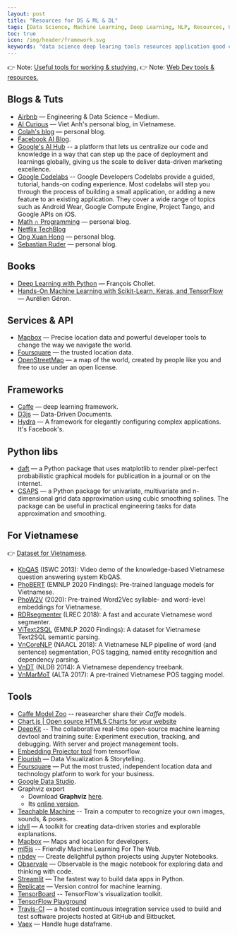 ```yaml
---
layout: post
title: "Resources for DS & ML & DL"
tags: [Data Science, Machine Learning, Deep Learning, NLP, Resources, Collection]
toc: true
icon: /img/header/framework.svg
keywords: "data science deep learing tools resources application good choice collection machine learning websites link url video dataset data frameworks vietnam nlp viet nam"
---
```


👉 Note: [Useful tools for working & studying.](/good-applications-useful-tools/)
👉 Note: [Web Dev tools & resources.](/web-dev-tools-resources/)

## Blogs & Tuts

- [Airbnb](https://medium.com/airbnb-engineering) — Engineering & Data Science – Medium.
- [AI Curious](https://aicurious.io/) — Viet Anh's personal blog, in Vietnamese.
- [Colah's blog](https://colah.github.io/) — personal blog.
- [Facebook AI Blog](https://ai.facebook.com/blog/).
- [Google's AI Hub](https://aihub.cloud.google.com/) -- a platform that lets us centralize our code and knowledge in a way that can step up the pace of deployment and learnings globally, giving us the scale to deliver data-driven marketing excellence.
- [Google Codelabs](https://codelabs.developers.google.com/) -- Google Developers Codelabs provide a guided, tutorial, hands-on coding experience. Most codelabs will step you through the process of building a small application, or adding a new feature to an existing application. They cover a wide range of topics such as Android Wear, Google Compute Engine, Project Tango, and Google APIs on iOS.
- [Math ∩ Programming](https://jeremykun.com/) — personal blog.
- [Netflix TechBlog](https://netflixtechblog.com/)
- [Ong Xuan Hong](https://ongxuanhong.wordpress.com/) — personal blog.
- [Sebastian Ruder](https://ruder.io/) — personal blog.

## Books

- [Deep Learning with Python](https://www.manning.com/books/deep-learning-with-python) — François Chollet.
- [Hands-On Machine Learning with Scikit-Learn, Keras, and TensorFlow](https://www.oreilly.com/library/view/hands-on-machine-learning/9781492032632/) — Aurélien Géron.

## Services & API

- [Mapbox](https://www.mapbox.com/) — Precise location data and powerful developer tools to change the way we navigate the world.
- [Foursquare](https://foursquare.com/) — the trusted location data.
- [OpenStreetMap](https://www.openstreetmap.org/#map=6/46.449/2.210) —  a map of the world, created by people like you and free to use under an open license.

## Frameworks

- [Caffe](https://caffe.berkeleyvision.org/) — deep learning framework.
- [D3js](https://d3js.org/) — Data-Driven Documents.
- [Hydra](https://hydra.cc/) — A framework for elegantly configuring complex applications. It's Facebook's.


## Python libs

- [daft](https://docs.daft-pgm.org/en/latest/#) — a Python package that uses matplotlib to render pixel-perfect probabilistic graphical models for publication in a journal or on the internet.
- [CSAPS](https://github.com/espdev/csaps) — a Python package for univariate, multivariate and n-dimensional grid data approximation using cubic smoothing splines. The package can be useful in practical engineering tasks for data approximation and smoothing.

## For Vietnamese

👉 [Dataset for Vietnamese](/dataset-collection/#vietnamese).

- [KbQAS](http://youtu.be/M1PHvJvv1Z8) (ISWC 2013): Video demo of the knowledge-based Vietnamese question answering system KbQAS.
- [PhoBERT](https://github.com/VinAIResearch/PhoBERT) (EMNLP 2020 Findings): Pre-trained language models for Vietnamese.
- [PhoW2V](https://github.com/datquocnguyen/PhoW2V) (2020): Pre-trained Word2Vec syllable- and word-level embeddings for Vietnamese.
- [RDRsegmenter](https://github.com/datquocnguyen/RDRsegmenter) (LREC 2018): A fast and accurate Vietnamese word segmenter.
- [ViText2SQL](https://github.com/VinAIResearch/ViText2SQL) (EMNLP 2020 Findings): A dataset for Vietnamese Text2SQL semantic parsing.
- [VnCoreNLP](https://github.com/vncorenlp/VnCoreNLP) (NAACL 2018): A Vietnamese NLP pipeline of word (and sentence) segmentation, POS tagging, named entity recognition and dependency parsing.
- [VnDT](http://vndp.sourceforge.net/) (NLDB 2014): A Vietnamese dependency treebank.
- [VnMarMoT](https://github.com/datquocnguyen/VnMarMoT) (ALTA 2017): A pre-trained Vietnamese POS tagging model.

## Tools

- [Caffe Model Zoo](https://github.com/BVLC/caffe/wiki/Model-Zoo) -- reasearcher share their _Caffe_ models.
- [Chart.js | Open source HTML5 Charts for your website](https://www.chartjs.org/)
- [DeepKit](https://github.com/deepkit/deepkit-ml) -- The collaborative real-time open-source machine learning devtool and training suite: Experiment execution, tracking, and debugging. With server and project management tools.
- [Embedding Projector tool](http://projector.tensorflow.org/) from tensorflow.
- [Flourish](https://flourish.studio/) — Data Visualization & Storytelling.
- [Foursquare](https://foursquare.com/) — Put the most trusted, independent location data and technology platform to work for your business.
- [Google Data Studio](https://datastudio.google.com/u/0/navigation/reporting).
- Graphviz export
  - Download **Graphviz** [here](https://graphviz.gitlab.io/download/).
  - Its [online version](http://webgraphviz.com/).
- [Teachable Machine](https://teachablemachine.withgoogle.com/) -- Train a computer to recognize your own images, sounds, & poses.
- [idyll](https://idyll-lang.org/) — A toolkit for creating data-driven stories and explorable explanations.
- [Mapbox](https://www.mapbox.com/) — Maps and location for developers.
- [ml5js](https://ml5js.org/) -- Friendly Machine Learning For The Web.
- [nbdev](https://github.com/fastai/nbdev) — Create delightful python projects using Jupyter Notebooks.
- [Observale](https://observablehq.com/) — Observable is the magic notebook for exploring data and thinking with code.
- [Streamlit](https://github.com/streamlit/streamlit) — The fastest way to build data apps in Python.
- [Replicate](https://replicate.ai/) — Version control for machine learning.
- [TensorBoard](https://www.tensorflow.org/tensorboard) -- TensorFlow's visualization toolkit.
- [TensorFlow Playground](http://playground.tensorflow.org/)
- [Travis-CI](https://travis-ci.org/) — a hosted continuous integration service used to build and test software projects hosted at GitHub and Bitbucket.
- [Vaex](https://github.com/vaexio/vaex) — Handle huge dataframe.